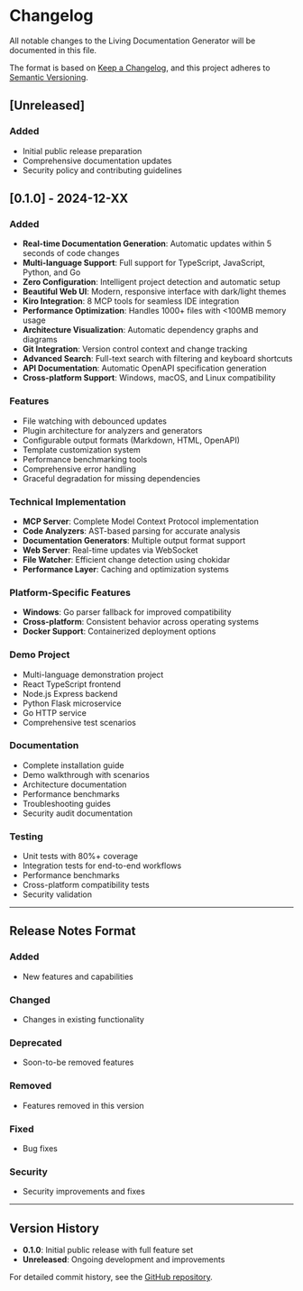 # Changelog

All notable changes to the Living Documentation Generator will be documented in this file.

The format is based on [Keep a Changelog](https://keepachangelog.com/en/1.0.0/),
and this project adheres to [Semantic Versioning](https://semver.org/spec/v2.0.0.html).

## [Unreleased]

### Added
- Initial public release preparation
- Comprehensive documentation updates
- Security policy and contributing guidelines

## [0.1.0] - 2024-12-XX

### Added
- **Real-time Documentation Generation**: Automatic updates within 5 seconds of code changes
- **Multi-language Support**: Full support for TypeScript, JavaScript, Python, and Go
- **Zero Configuration**: Intelligent project detection and automatic setup
- **Beautiful Web UI**: Modern, responsive interface with dark/light themes
- **Kiro Integration**: 8 MCP tools for seamless IDE integration
- **Performance Optimization**: Handles 1000+ files with <100MB memory usage
- **Architecture Visualization**: Automatic dependency graphs and diagrams
- **Git Integration**: Version control context and change tracking
- **Advanced Search**: Full-text search with filtering and keyboard shortcuts
- **API Documentation**: Automatic OpenAPI specification generation
- **Cross-platform Support**: Windows, macOS, and Linux compatibility

### Features
- File watching with debounced updates
- Plugin architecture for analyzers and generators
- Configurable output formats (Markdown, HTML, OpenAPI)
- Template customization system
- Performance benchmarking tools
- Comprehensive error handling
- Graceful degradation for missing dependencies

### Technical Implementation
- **MCP Server**: Complete Model Context Protocol implementation
- **Code Analyzers**: AST-based parsing for accurate analysis
- **Documentation Generators**: Multiple output format support
- **Web Server**: Real-time updates via WebSocket
- **File Watcher**: Efficient change detection using chokidar
- **Performance Layer**: Caching and optimization systems

### Platform-Specific Features
- **Windows**: Go parser fallback for improved compatibility
- **Cross-platform**: Consistent behavior across operating systems
- **Docker Support**: Containerized deployment options

### Demo Project
- Multi-language demonstration project
- React TypeScript frontend
- Node.js Express backend
- Python Flask microservice
- Go HTTP service
- Comprehensive test scenarios

### Documentation
- Complete installation guide
- Demo walkthrough with scenarios
- Architecture documentation
- Performance benchmarks
- Troubleshooting guides
- Security audit documentation

### Testing
- Unit tests with 80%+ coverage
- Integration tests for end-to-end workflows
- Performance benchmarks
- Cross-platform compatibility tests
- Security validation

---

## Release Notes Format

### Added
- New features and capabilities

### Changed
- Changes in existing functionality

### Deprecated
- Soon-to-be removed features

### Removed
- Features removed in this version

### Fixed
- Bug fixes

### Security
- Security improvements and fixes

---

## Version History

- **0.1.0**: Initial public release with full feature set
- **Unreleased**: Ongoing development and improvements

For detailed commit history, see the [GitHub repository](https://github.com/sgharlow/kiro-living-docs-devpost/commits/main).